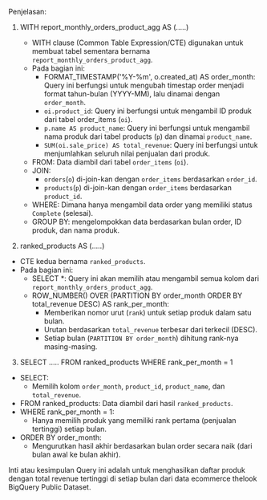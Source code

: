 Penjelasan:
1. WITH report_monthly_orders_product_agg AS (.....)
	- WITH clause (Common Table Expression/CTE) digunakan untuk membuat tabel 	sementara bernama `report_monthly_orders_product_agg`.
	- Pada bagian ini:
		- FORMAT_TIMESTAMP('%Y-%m', o.created_at) AS order_month: Query ini berfungsi untuk mengubah timestap order menjadi format tahun-bulan (YYYY-MM), lalu dinamai dengan `order_month`.
		- `oi.product_id`: Query ini berfungsi untuk mengambil ID produk dari tabel order_items (`oi`).
		-  `p.name AS product_name`: Query ini berfungsi untuk mengambil nama produk dari tabel products (`p`) dan dinamai `product_name`.
		- `SUM(oi.sale_price) AS total_revenue`: Query ini berfungsi untuk menjumlahkan seluruh nilai penjualan dari produk.
	- FROM: Data diambil dari tabel `order_items` (`oi`).
	- JOIN:
		- `orders`(`o`) di-join-kan dengan `order_items` berdasarkan `order_id`.
		- `products`(`p`) di-join-kan dengan `order_items` berdasarkan `product_id`.
	- WHERE: Dimana hanya mengambil data order yang memiliki status `Complete` (selesai).
	- GROUP BY: mengelompokkan data berdasarkan bulan order, ID produk, dan nama produk.

2. ranked_products AS (.....)
- CTE kedua bernama `ranked_products`.
- Pada bagian ini:
	- SELECT *: Query ini akan memilih atau mengambil semua kolom dari `report_monthly_orders_product_agg`.
	- ROW_NUMBER() OVER (PARTITION BY order_month ORDER BY total_revenue DESC) AS rank_per_month:
		- Memberikan nomor urut (`rank`) untuk setiap produk dalam satu bulan.
		- Urutan berdasarkan `total_revenue` terbesar dari terkecil (DESC).
		- Setiap bulan (`PARTITION BY order_month`) dihitung rank-nya masing-masing.

3. SELECT ..... FROM ranked_products WHERE rank_per_month = 1
- SELECT:
	- Memilih kolom `order_month`, `product_id`, `product_name`, dan `total_revenue`.
- FROM ranked_products: Data diambil dari hasil `ranked_products`.
- WHERE rank_per_month = 1:
	- Hanya memilih produk yang memiliki rank pertama (penjualan tertinggi) setiap bulan.
- ORDER BY order_month:
	- Mengurutkan hasil akhir berdasarkan bulan order secara naik (dari bulan awal ke bulan akhir).

Inti atau kesimpulan Query ini adalah untuk menghasilkan daftar produk dengan total revenue tertinggi di setiap bulan dari data ecommerce thelook BigQuery Public Dataset.